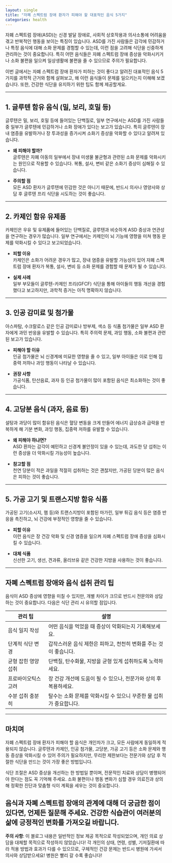 ```yaml
---
layout: single
title: "자폐 스펙트럼 장애 환자가 피해야 할 대표적인 음식 5가지"
categories: health
---
```

자폐 스펙트럼 장애(ASD)는 신경 발달 장애로, 사회적 상호작용과 의사소통에 어려움을 겪고 반복적인 행동을 보이는 특징이 있습니다. ASD를 가진 사람들은 감각에 민감하거나 특정 음식에 대해 소화 문제를 경험할 수 있는데, 이런 점을 고려해 식단을 신중하게 관리하는 것이 중요합니다. 특히 어떤 음식들은 자폐 스펙트럼 장애 증상을 악화시키거나 소화 불편을 일으켜 일상생활에 불편을 줄 수 있으므로 주의가 필요합니다.

이번 글에서는 자폐 스펙트럼 장애 환자가 피하는 것이 좋다고 알려진 대표적인 음식 5가지를 과학적 근거와 함께 살펴보고, 왜 이런 음식들이 문제를 일으키는지 이해해 보겠습니다. 또한, 건강한 식단을 유지하기 위한 팁도 함께 제공할게요.

---

## 1. 글루텐 함유 음식 (밀, 보리, 호밀 등)

글루텐은 밀, 보리, 호밀 등에 들어있는 단백질로, 일부 연구에서는 ASD를 가진 사람들 중 일부가 글루텐에 민감하거나 소화 장애가 있다는 보고가 있습니다. 특히 글루텐이 장내 염증을 유발하거나 장 투과성을 증가시켜 소화기 증상을 악화할 수 있다고 알려져 있습니다.

- **왜 피해야 할까?**  
  글루텐은 자폐 아동의 일부에서 장내 미생물 불균형과 관련된 소화 문제를 악화시키는 원인으로 작용할 수 있습니다. 복통, 설사, 변비 같은 소화기 증상이 심해질 수 있습니다.

- **주의할 점**  
  모든 ASD 환자가 글루텐에 민감한 것은 아니기 때문에, 반드시 의사나 영양사와 상담 후 글루텐 프리 식단을 시도하는 것이 좋습니다.

---

## 2. 카제인 함유 유제품

카제인은 우유 및 유제품에 들어있는 단백질로, 글루텐과 비슷하게 ASD 증상과 연관성을 연구하는 경우가 많습니다. 일부 연구에서는 카제인이 뇌 기능에 영향을 미쳐 행동 문제를 악화시킬 수 있다고 보고되었습니다.

- **피할 이유**  
  카제인은 소화가 어려운 경우가 많고, 장내 염증을 유발할 가능성이 있어 자폐 스펙트럼 장애 환자가 복통, 설사, 변비 등 소화 문제를 경험할 때 문제가 될 수 있습니다.

- **실제 사례**  
  일부 부모들이 글루텐-카제인 프리(GFCF) 식단을 통해 아이들의 행동 개선을 경험했다고 보고하지만, 과학적 증거는 아직 명확하지 않습니다.

---

## 3. 인공 감미료 및 첨가물

아스파탐, 수크랄로스 같은 인공 감미료나 방부제, 색소 등 식품 첨가물은 일부 ASD 환자에게 과민 반응을 유발할 수 있습니다. 특히 주의력 문제, 과잉 행동, 소화 불편과 관련된 보고가 있습니다.

- **피해야 할 이유**  
  인공 첨가물은 뇌 신경계에 미묘한 영향을 줄 수 있고, 일부 아이들은 이로 인해 집중력 저하나 과잉 행동이 나타날 수 있습니다.

- **권장 사항**  
  가공식품, 탄산음료, 과자 등 인공 첨가물이 많이 포함된 음식은 최소화하는 것이 좋습니다.

---

## 4. 고당분 음식 (과자, 음료 등)

설탕과 과당이 많이 함유된 음식은 혈당 변동을 크게 만들어 에너지 급상승과 급락을 반복하게 해 기분 변화, 과잉 행동, 집중력 저하를 유발할 수 있습니다.

- **왜 피해야 하냐면?**  
  ASD 환자는 감각이 예민하고 신경계 불안정이 있을 수 있는데, 과도한 당 섭취는 이런 증상을 더 악화시킬 가능성이 높습니다.

- **참고할 점**  
  천연 당분이 적은 과일을 적절히 섭취하는 것은 괜찮지만, 가공된 당분이 많은 음식은 피하는 것이 좋습니다.

---

## 5. 가공 고기 및 트랜스지방 함유 식품

가공된 고기(소시지, 햄 등)와 트랜스지방이 포함된 마가린, 일부 튀김 음식 등은 염증 반응을 촉진하고, 뇌 건강에 부정적인 영향을 줄 수 있습니다.

- **피할 이유**  
  이런 음식은 장 건강 악화 및 신경 염증을 일으켜 자폐 스펙트럼 장애 증상을 심화시킬 수 있습니다.

- **대체 식품**  
  신선한 고기, 생선, 견과류, 올리브유 같은 건강한 지방을 사용하는 것이 좋습니다.

---

## 자폐 스펙트럼 장애와 음식 섭취 관리 팁

음식이 ASD 증상에 영향을 미칠 수 있지만, 개별 차이가 크므로 반드시 전문의와 상담하는 것이 중요합니다. 다음은 식단 관리 시 유의할 점입니다.

| 관리 팁                       | 설명                                   |
|-----------------------------|------------------------------------|
| 음식 일지 작성                  | 어떤 음식을 먹었을 때 증상이 악화되는지 기록해보세요.       |
| 단계적 식단 변경               | 갑작스러운 음식 제한은 피하고, 천천히 변화를 주는 것이 좋습니다. |
| 균형 잡힌 영양 섭취            | 단백질, 탄수화물, 지방을 균형 있게 섭취하도록 노력하세요.    |
| 프로바이오틱스 고려             | 장 건강 개선에 도움이 될 수 있으나, 전문가와 상의 후 복용하세요.|
| 수분 섭취 충분히              | 탈수는 소화 문제를 악화시킬 수 있으니 꾸준한 물 섭취가 중요합니다.|

---

## 마치며

자폐 스펙트럼 장애 환자가 피해야 할 음식은 개인차가 크고, 모든 사람에게 동일하게 적용되지 않습니다. 글루텐과 카제인, 인공 첨가물, 고당분, 가공 고기 등은 소화 문제와 행동 증상을 악화시킬 수 있어 주의가 필요하지만, 무리한 제한보다는 전문가와 상담 후 적절한 식단을 만드는 것이 가장 좋은 방법입니다.

식단 조절은 ASD 증상을 개선하는 한 방법일 뿐이며, 전문적인 치료와 상담이 병행되어야 한다는 점도 꼭 기억해 주세요. 소화 불편이나 행동 변화가 심할 경우 의료진과 상의해 정확한 진단과 맞춤형 식이 계획을 세우는 것이 중요합니다.

음식과 자폐 스펙트럼 장애의 관계에 대해 더 궁금한 점이 있다면, 언제든 질문해 주세요. 건강한 식습관이 여러분의 삶에 긍정적인 변화를 가져오길 바랍니다.
---

**주의 사항**: 이 블로그 내용은 일반적인 정보 제공 목적으로 작성되었으며, 개인 의료 상담을 대체할 목적으로 작성하지 않았습니다! 각 개인의 상태, 연령, 성별, 기저질환에 따라 적용 방법과 효과가 다를 수 있으므로, 구체적인 건강 문제는 반드시 병원에 가셔서 의사와 상담받으세요! 병원은 빨리 갈 수록 좋습니다!
